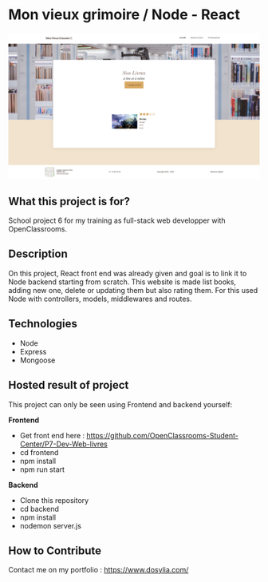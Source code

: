 # Mon vieux grimoire / Node - React

![Mon vieux grimoire](./images/mon-vieux-grimoire.png)

## What this project is for?
School project 6 for my training as full-stack web developper with OpenClassrooms.

## Description
On this project, React front end was already given and goal is to link it to Node backend starting from scratch. This website is made list books, adding new one, delete or updating them but also rating them. For this used Node with controllers, models, middlewares and routes.

## Technologies
- Node
- Express
- Mongoose

## Hosted result of project

This project can only be seen using Frontend and backend yourself:

**Frontend**
- Get front end here : https://github.com/OpenClassrooms-Student-Center/P7-Dev-Web-livres
- cd frontend
- npm install
- npm run start

**Backend**
- Clone this repository 
- cd backend
- npm install
- nodemon server.js

## How to Contribute
Contact me on my portfolio : https://www.dosylia.com/
